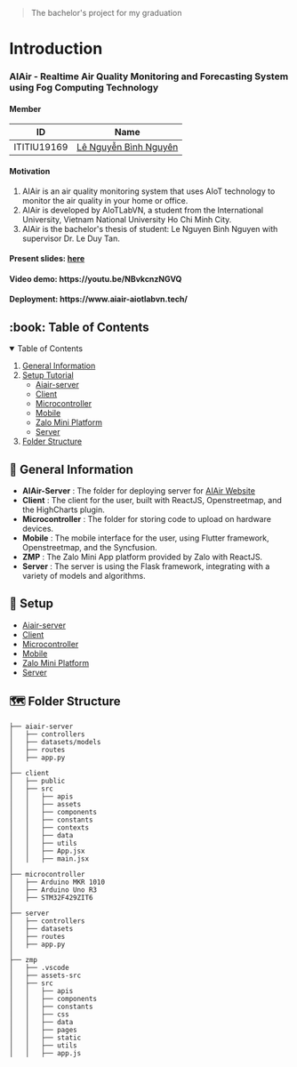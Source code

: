 > The bachelor's project for my graduation

# Introduction
<h3> AIAir - Realtime Air Quality Monitoring and Forecasting System using Fog Computing Technology </h3>

<h4>Member</h4>

| ID | Name | 
| ----- | --------- |
| ITITIU19169 | [Lê Nguyễn Bình Nguyên](https://github.com/Nguyenle23) | 

<h4>Motivation</h4>
<ol>
  <li>AIAir is an air quality monitoring system that uses AIoT technology to monitor the air quality in your home or office.</li>
  <li>AIAir is developed by AIoTLabVN, a student from the International University, Vietnam National University Ho Chi Minh City.</li>
  <li>AIAir is the bachelor's thesis of student: Le Nguyen Binh Nguyen with supervisor Dr. Le Duy Tan.</li>
</ol>

<h4>Present slides: <a href=https://www.canva.com/design/DAF7i1xX47c/IyQZU9MTtVMhfnwKaPM-rQ/edit> here </a> </h4>

<h4>Video demo: https://youtu.be/NBvkcnzNGVQ</h4>

<h4>Deployment: https://www.aiair-aiotlabvn.tech/</h4>

<h2 id="table-of-contents"> :book: Table of Contents</h2>
<details open="open">
  <summary>Table of Contents</summary>
  <ol>
    <li><a href="#general-information">General Information</a></li>
    <li>
      <a href="#setup">Setup Tutorial</a>
       <ul>
        <li><a href="https://github.com/Nguyenle23/AIAir-Quality-System/edit/main/aiair-server/README.md">Aiair-server</a></li>
        <li><a href="https://github.com/Nguyenle23/AIAir-Quality-System/edit/main/client/README.md">Client</a></li>
        <li><a href="https://github.com/Nguyenle23/AIAir-Quality-System/edit/main/microcontroller/README.md">Microcontroller</a></li>
        <li><a href="https://github.com/Nguyenle23/AIAir-Quality-System/edit/main/mobile/README.md">Mobile</a></li>
        <li><a href="https://github.com/Nguyenle23/AIAir-Quality-System/edit/main/zmp/README.md">Zalo Mini Platform</a></li>
        <li><a href="https://github.com/Nguyenle23/AIAir-Quality-System/edit/main/server/README.md">Server</a></li>
       </ul>
    </li>
    <li><a href="#folder-structure">Folder Structure</a></li>
  </ol>
</details>

<h2 id="general-information"> 🧮 General Information</h2>

- **AIAir-Server** : The folder for deploying server for <a href=https://www.aiair-aiotlabvn.tech/>AIAir Website<a/>
- **Client** : The client for the user, built with ReactJS, Openstreetmap, and the HighCharts plugin.
- **Microcontroller** : The folder for storing code to upload on hardware devices.
- **Mobile** : The mobile interface for the user, using Flutter framework, Openstreetmap, and the Syncfusion.
- **ZMP** : The Zalo Mini App platform provided by Zalo with ReactJS.
- **Server** : The server is using the Flask framework, integrating with a variety of models and algorithms.

<h2 id="setup"> 🧰 Setup</h2>
<ul>
      <li><a href="https://github.com/Nguyenle23/AIAir-Quality-System/tree/main/aiair-server">Aiair-server</a></li>
      <li><a href="https://github.com/Nguyenle23/AIAir-Quality-System/edit/main/client">Client</a></li>
      <li><a href="https://github.com/Nguyenle23/AIAir-Quality-System/edit/main/microcontroller">Microcontroller</a></li>
      <li><a href="https://github.com/Nguyenle23/AIAir-Quality-System/edit/main/mobile">Mobile</a></li>
      <li><a href="https://github.com/Nguyenle23/AIAir-Quality-System/edit/main/zmp">Zalo Mini Platform</a></li>
      <li><a href="https://github.com/Nguyenle23/AIAir-Quality-System/edit/main/server">Server</a></li>
</ul>

<h2 id="folder-structure"> 🗺️ Folder Structure</h2>

    ├── aiair-server
    │   ├── controllers
    │   ├── datasets/models
    │   ├── routes
    │   ├── app.py
    │   
    ├── client
    │   ├── public
    │   ├── src
    │   │   ├── apis
    │   │   ├── assets
    │   │   ├── components
    │   │   ├── constants
    │   │   ├── contexts
    │   │   ├── data
    │   │   ├── utils
    │   │   ├── App.jsx
    │   │   ├── main.jsx
    │   
    ├── microcontroller
    │   ├── Arduino MKR 1010
    │   ├── Arduino Uno R3
    │   ├── STM32F429ZIT6
    │   
    ├── server
    │   ├── controllers
    │   ├── datasets
    │   ├── routes
    │   ├── app.py
    │   
    ├── zmp
    │   ├── .vscode
    │   ├── assets-src
    │   ├── src
    │   │   ├── apis
    │   │   ├── components
    │   │   ├── constants
    │   │   ├── css
    │   │   ├── data
    │   │   ├── pages
    │   │   ├── static
    │   │   ├── utils
    │   │   ├── app.js
